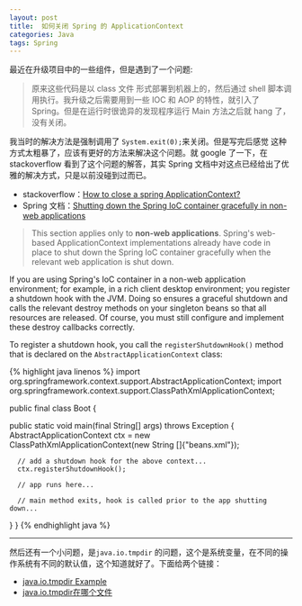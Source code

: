 ```yaml
---
layout: post
title:  如何关闭 Spring 的 ApplicationContext
categories: Java
tags: Spring
---
```


最近在升级项目中的一些组件，但是遇到了一个问题:

> 原来这些代码是以 class 文件 形式部署到机器上的，然后通过 shell 脚本调用执行。我升级之后需要用到一些 IOC 和 AOP 的特性，就引入了 Spring。但是在运行时很诡异的发现程序运行 Main 方法之后就 hang 了，没有关闭。

我当时的解决方法是强制调用了 `System.exit(0);`来关闭。但是写完后感觉 这种方式太粗暴了，应该有更好的方法来解决这个问题。就 google 了一下，在 stackoverflow 看到了这个问题的解答，其实 Spring 文档中对这点已经给出了优雅的解决方式，只是以前没碰到过而已。

* stackoverflow：[How to close a spring ApplicationContext?](http://stackoverflow.com/questions/14423980/how-to-close-a-spring-applicationcontext)
* Spring 文档：[Shutting down the Spring IoC container gracefully in non-web applications](http://static.springsource.org/spring/docs/3.0.x/spring-framework-reference/html/beans.html#beans-factory-shutdown)

> This section applies only to **non-web applications**. Spring's web-based ApplicationContext implementations already have code in place to shut down the Spring IoC container gracefully when the relevant web application is shut down.

If you are using Spring's IoC container in a non-web application environment; for example, in a rich client desktop environment; you register a shutdown hook with the JVM. Doing so ensures a graceful shutdown and calls the relevant destroy methods on your singleton beans so that all resources are released. Of course, you must still configure and implement these destroy callbacks correctly.

To register a shutdown hook, you call the `registerShutdownHook()` method that is declared on the `AbstractApplicationContext` class:

{% highlight java linenos %}
import org.springframework.context.support.AbstractApplicationContext;
import org.springframework.context.support.ClassPathXmlApplicationContext;

public final class Boot {

  public static void main(final String[] args) throws Exception {
      AbstractApplicationContext ctx
          = new ClassPathXmlApplicationContext(new String []{"beans.xml"});

      // add a shutdown hook for the above context... 
      ctx.registerShutdownHook();

      // app runs here...

      // main method exits, hook is called prior to the app shutting down...
  }
}
{% endhighlight java %}


---

然后还有一个小问题，是`java.io.tmpdir` 的问题，这个是系统变量，在不同的操作系统有不同的默认值，这个知道就好了。下面给两个链接：

* [java.io.tmpdir Example](http://examples.javacodegeeks.com/core-java/io/java-io-tmpdir-example/)
* [java.io.tmpdir在哪个文件](http://woshiyu4039.iteye.com/blog/966161)

